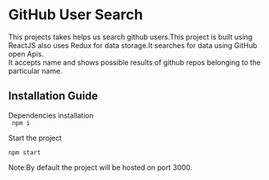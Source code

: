 # GitHub User Search

This projects takes helps us search github users.This project is built using ReactJS also uses Redux for data storage.It searches for data using GitHub open Apis.  
It accepts name and shows possible results of github repos belonging to the particular name.

## Installation Guide

Dependencies installation  
` npm i`

Start the project

`npm start`

Note:By default the project will be hosted on port 3000.

